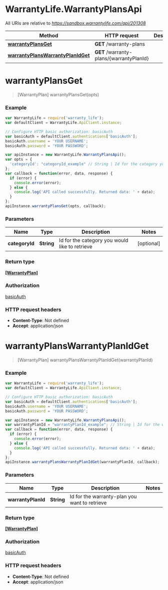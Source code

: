 # WarrantyLife.WarrantyPlansApi

All URIs are relative to *https://sandbox.warrantylife.com/api/201308*

Method | HTTP request | Description
------------- | ------------- | -------------
[**warrantyPlansGet**](WarrantyPlansApi.md#warrantyPlansGet) | **GET** /warranty-plans | 
[**warrantyPlansWarrantyPlanIdGet**](WarrantyPlansApi.md#warrantyPlansWarrantyPlanIdGet) | **GET** /warranty-plans/{warrantyPlanId} | 


<a name="warrantyPlansGet"></a>
# **warrantyPlansGet**
> [WarrantyPlan] warrantyPlansGet(opts)



### Example
```javascript
var WarrantyLife = require('warranty_life');
var defaultClient = WarrantyLife.ApiClient.instance;

// Configure HTTP basic authorization: basicAuth
var basicAuth = defaultClient.authentications['basicAuth'];
basicAuth.username = 'YOUR USERNAME';
basicAuth.password = 'YOUR PASSWORD';

var apiInstance = new WarrantyLife.WarrantyPlansApi();
var opts = {
  'categoryId': "categoryId_example" // String | Id for the category you would like to retrieve
};
var callback = function(error, data, response) {
  if (error) {
    console.error(error);
  } else {
    console.log('API called successfully. Returned data: ' + data);
  }
};
apiInstance.warrantyPlansGet(opts, callback);
```

### Parameters

Name | Type | Description  | Notes
------------- | ------------- | ------------- | -------------
 **categoryId** | **String**| Id for the category you would like to retrieve | [optional] 

### Return type

[**[WarrantyPlan]**](WarrantyPlan.md)

### Authorization

[basicAuth](../README.md#basicAuth)

### HTTP request headers

 - **Content-Type**: Not defined
 - **Accept**: application/json

<a name="warrantyPlansWarrantyPlanIdGet"></a>
# **warrantyPlansWarrantyPlanIdGet**
> [WarrantyPlan] warrantyPlansWarrantyPlanIdGet(warrantyPlanId)



### Example
```javascript
var WarrantyLife = require('warranty_life');
var defaultClient = WarrantyLife.ApiClient.instance;

// Configure HTTP basic authorization: basicAuth
var basicAuth = defaultClient.authentications['basicAuth'];
basicAuth.username = 'YOUR USERNAME';
basicAuth.password = 'YOUR PASSWORD';

var apiInstance = new WarrantyLife.WarrantyPlansApi();
var warrantyPlanId = "warrantyPlanId_example"; // String | Id for the warranty-plan you want to retrieve
var callback = function(error, data, response) {
  if (error) {
    console.error(error);
  } else {
    console.log('API called successfully. Returned data: ' + data);
  }
};
apiInstance.warrantyPlansWarrantyPlanIdGet(warrantyPlanId, callback);
```

### Parameters

Name | Type | Description  | Notes
------------- | ------------- | ------------- | -------------
 **warrantyPlanId** | **String**| Id for the warranty-plan you want to retrieve | 

### Return type

[**[WarrantyPlan]**](WarrantyPlan.md)

### Authorization

[basicAuth](../README.md#basicAuth)

### HTTP request headers

 - **Content-Type**: Not defined
 - **Accept**: application/json

